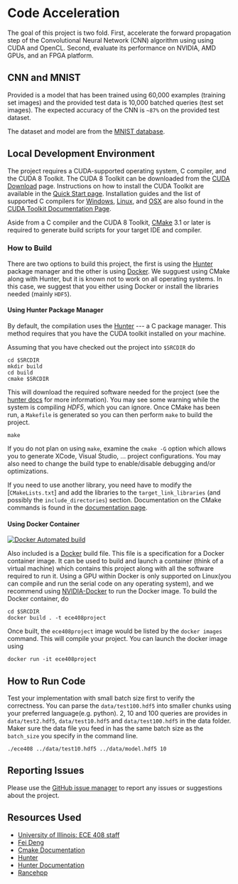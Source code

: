 # Code Acceleration

The goal of this project is two fold. First, accelerate the forward propagation step of the Convolutional Neural Network (CNN) algorithm using using CUDA and OpenCL. Second, evaluate its performance on NVIDIA, AMD GPUs, and an FPGA platform.

## CNN and MNIST

Provided is a model that has been trained using 60,000 examples (training set images) and the provided test data is 10,000 batched queries (test set images). The expected accuracy of the CNN is `~87%` on the provided test dataset.

The dataset and model are from the [MNIST database](http://yann.lecun.com/exdb/mnist/).

## Local Development Environment

The project requires a CUDA-supported operating system, C compiler, and the CUDA 8 Toolkit. The CUDA 8 Toolkit can be downloaded from the [CUDA Download](https://developer.nvidia.com/cuda-downloads) page. Instructions on how to install the CUDA Toolkit are available in the [Quick Start page](http://docs.nvidia.com/cuda/cuda-quick-start-guide/index.html). Installation guides and the list of supported C compilers for [Windows](http://docs.nvidia.com/cuda/cuda-installation-guide-microsoft-windows/index.html), [Linux](http://docs.nvidia.com/cuda/cuda-installation-guide-linux/index.html), and [OSX](http://docs.nvidia.com/cuda/cuda-installation-guide-mac-os-x/index.html) are also found in the [CUDA Toolkit Documentation Page](http://docs.nvidia.com/cuda/index.html).

Aside from a C compiler and the CUDA 8 Toolkit, [CMake](https://cmake.org/) 3.1 or later is required to generate build scripts for your target IDE and compiler.

### How to Build

There are two options to build this project, the first is using the [Hunter] package manager and the other is using [Docker](https://www.docker.com/). We sugguest using CMake along with Hunter, but it is known not to work on all operating systems. In this case, we suggest that you either using Docker or install the libraries needed (mainly `HDF5`).

#### Using Hunter Package Manager

By default, the compilation uses the [Hunter] --- a C package manager. This method requires that you have the CUDA toolkit installed on your machine.

Assuming that you have checked out the project into `$SRCDIR` do

```{.sh}
cd $SRCDIR
mkdir build
cd build
cmake $SRCDIR
```

This will download the required software needed for the project (see the [hunter docs][hunterdoc] for more information). You may see some warning while the system is compiling _HDF5_, which you can ignore. Once CMake has been run, a `Makefile` is generated so you can then perform `make` to build the project.

```{.sh}
make
```

If you do not plan on using `make`, examine the `cmake -G` option which allows you to generate XCode, Visual Studio, ... project configurations. You may also need to change the build type to enable/disable debugging and/or optimizations.

If you need to use another library, you need have to modify the [`CMakeLists.txt`] and add the libraries to the `target_link_libraries` (and possibly the `include_directories`) section. Documentation on the CMake commands is found in the [documentation page][cmakedoc].

#### Using Docker Container

[![Docker Automated build](https://img.shields.io/docker/automated/jrottenberg/ffmpeg.svg)](https://hub.docker.com/r/webgpu/ece408project/)

Also included is a [Docker](http://docker.io/) build file. This file is a specification for a Docker container image. It can be used to build and launch a container (think of a virtual machine) which contains this project along with all the software required to run it. Using a GPU within Docker is only supported on Linux(you can compile and run the serial code on any operating system), and we recommend using [NVIDIA-Docker](https://github.com/NVIDIA/nvidia-docker) to run the Docker image. To build the Docker container, do

```{.sh}
cd $SRCDIR
docker build . -t ece408project
```

Once built, the `ece408project` image would be listed by the `docker images` command. This will compile your project. You can launch the docker image using

```{.sh}
docker run -it ece408project
```

## How to Run Code

Test your implementation with small batch size first to verify the correctness. You can parse the `data/test100.hdf5` into smaller chunks using your preferred language(e.g. python). 2, 10 and 100 queries are provides in `data/test2.hdf5`, `data/test10.hdf5` and `data/test100.hdf5` in the data folder. Maker sure the data file you feed in has the same batch size as the `batch_size` you specify in the command line.

```{.sh}
./ece408 ../data/test10.hdf5 ../data/model.hdf5 10
```


## Reporting Issues

Please use the [GitHub issue manager] to report any issues or suggestions about the project.

## Resources Used
- [University of Illinois: ECE 408 staff][ece408]
- [Fei Deng][Fei Deng]
- [Cmake Documentation][cmakedoc]
- [Hunter][hunter]
- [Hunter Documentation][hunterdoc]
- [Rancehpp][rangehpp]


[github issue manager]: https://github.com/Atrifex/Code-Acceleration/issues

[ece408]: https://github.com/webgpu/ece408project/

[Fei Deng]: https://gitlab.engr.illinois.edu/feideng2/ece408_project_public

[cmakedoc]: https://cmake.org/cmake/help/latest/

[hunterdoc]: https://docs.hunter.sh/en/latest/

[rangehpp]: https://github.com/harrism/cpp11-range

[hunter]: https://github.com/ruslo/hunter

